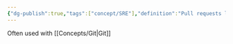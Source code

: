 ```yaml
---
{"dg-publish":true,"tags":["concept/SRE"],"definition":"Pull requests let you tell others about changes you've pushed to a branch in a repository so they can evaluated and merged in the target branch.","aliases":["Merge Requests"],"creation_date":"2024-05-02 17:00","permalink":"/concepts/pull-requests/","dgPassFrontmatter":true}
---
```


Often used with [[Concepts/Git\|Git]]
